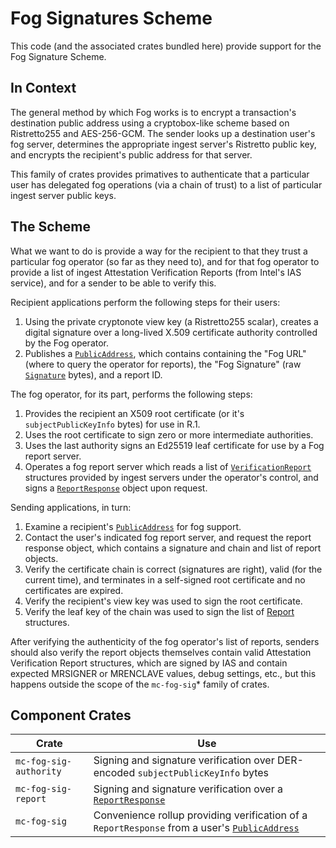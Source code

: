 # Fog Signatures Scheme

This code (and the associated crates bundled here) provide support for the Fog Signature Scheme.

## In Context

The general method by which Fog works is to encrypt a transaction's destination public address using a cryptobox-like scheme based on Ristretto255 and AES-256-GCM. The sender looks up a destination user's fog server, determines the appropriate ingest server's Ristretto public key, and encrypts the recipient's public address for that server.

This family of crates provides primatives to authenticate that a particular user has delegated fog operations (via a chain of trust) to a list of particular ingest server public keys.

## The Scheme

What we want to do is provide a way for the recipient to that they trust a particular fog operator (so far as they need to), and for that fog operator to provide a list of ingest Attestation Verification Reports (from Intel's IAS service), and for a sender to be able to verify this.

Recipient applications perform the following steps for their users:

1. Using the private cryptonote view key (a Ristretto255 scalar), creates a digital signature over a long-lived X.509 certificate authority controlled by the Fog operator.
1. Publishes a [`PublicAddress`](mc_account_keys::PublicAddress), which contains containing the "Fog URL" (where to query the operator for reports), the "Fog Signature" (raw [`Signature`](schnorrkel::Signature) bytes), and a report ID.

The fog operator, for its part, performs the following steps:

1. Provides the recipient an X509 root certificate (or it's `subjectPublicKeyInfo` bytes) for use in R.1.
1. Uses the root certificate to sign zero or more intermediate authorities.
1. Uses the last authority signs an Ed25519 leaf certificate for use by a Fog report server.
1. Operates a fog report server which reads a list of [`VerificationReport`](mc_attest_core::VerificationReport) structures provided by ingest servers under the operator's control, and signs a [`ReportResponse`](mc_fog_api::ReportResponse) object upon request.

Sending applications, in turn:

1. Examine a recipient's [`PublicAddress`](mc_account_keys::PublicAddress) for fog support.
1. Contact the user's indicated fog report server, and request the report response object, which contains a signature and chain and list of report objects.
1. Verify the certificate chain is correct (signatures are right), valid (for the current time), and terminates in a self-signed root certificate and no certificates are expired.
1. Verify the recipient's view key was used to sign the root certificate.
1. Verify the leaf key of the chain was used to sign the list of [Report](mc_fog_api::Report) structures.

After verifying the authenticity of the fog operator's list of reports, senders should also verify the report objects themselves contain valid Attestation Verification Report structures, which are signed by IAS and contain expected MRSIGNER or MRENCLAVE values, debug settings, etc., but this happens outside the scope of the `mc-fog-sig`* family of crates.

## Component Crates

| Crate | Use |
| ----- | --- |
| `mc-fog-sig-authority` | Signing and signature verification over DER-encoded `subjectPublicKeyInfo` bytes |
| `mc-fog-sig-report` | Signing and signature verification over a [`ReportResponse`](mc_fog_api::ReportResponse)|
| `mc-fog-sig` | Convenience rollup providing verification of a `ReportResponse` from a user's [`PublicAddress`](mc_account_keys::PublicAddress) |
